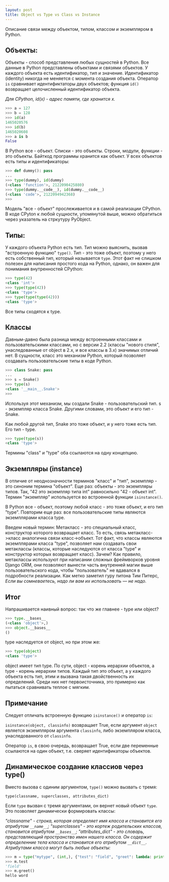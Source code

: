 ```yaml
---
layout: post
title: Object vs Type vs Class vs Instance
---
```


Описание связи между объектом, типом, классом и экземпляром в Python.

## Объекты:

Объекты - способ представления любых сущностей в Python. Все данные в Python представлены объектами и связями объектов. 
У каждого объекта есть идентификатор, тип и значение. Идентификатор (identity) никогда не меняется с момента создания объекта. 
Оператор `is` сравнивает идентификтаторы двух объектов; функция `id()` возвращает целочисленный идентификатор объекта.

*Для CPython, id(x) - адрес памяти, где хранится x.*

```Python
>>> a = 127
>>> b = 128
>>> id(a)
1465020576
>>> id(b)
1465020608
>>> a is b
False
```

В Python все - объект. Списки - это объекты. Строки, модули, функции - это объекты. Байткод программы хранится как объект. У всех объектов есть типы и идентификаторы:

```Python
>>> def dummy(): pass
...
>>> type(dummy), id(dummy)
(<class 'function'>, 2122090425880)
>>> type(dummy.__code__), id(dummy.__code__)
(<class 'code'>, 2122094942368)
>>>
```

Модель "все - объект" прослеживается и в самой реализации CPython. В коде CPyton к любой сущности, упомянутой выше, можно обратиться через указатель на стркутуру PyObject.

## Типы:
У каждого объекта Python есть тип. Тип можно выяснить, вызвав "встроенную функцию" `type()`. Тип - это тоже объект, поэтому у него есть собственный тип, который называется `type`. Этот факт не слишком полезен для написания простого кода на Python, однако, он важен для понимания внутренностей CPython:

```Python
>>> type(42)
<class 'int'>
>>> type(type(42))
<class 'type'>
>>> type(type(type(42)))
<class 'type'>
```
Все типы сходятся к type.

## Классы
Давным-давно была разница между встроенными классами и пользовательскими классами, но с версии 2.2 (классы "нового стиля", унаследованные от object в 2.x, и все классы в 3.x) значимых отличий нет. В сущности, класс это механизм Python, который позволяет создавать пользовательские типы в коде Python.
```Python
>>> class Snake: pass
...
>>> s = Snake()
>>> type(s)
<class '__main__.Snake'>
>>>
```
Используя этот механизм, мы создали Snake - пользовательский тип. s - экземпляр класса Snake. Другими словами, это объект и его тип - Snake.

Как любой другой тип, Snake это тоже объект, и у него тоже есть тип. Его тип - type.

```Python
>>> type(type(s))
<class 'type'>
```

Термины "class" и "type" оба ссылаются на одну концепцию.

## Экземпляры (instance)
В отличие от неоднозначности терминов "класс" и "тип", экземпляр - это синоним термина "объект".
Еще раз: объекты - это экземпляры типов. Так, "42 это экземпляр типа int" равносильно "42 - объект int". 
Термин "экземпляр" используется во встроенной функции `isinstance()`.

В Python все - объект, поэтому любой класс - это тоже объект, и его тип "type". 
Повторим еще раз: все пользовательские типы являются экземплярами класса type. 

Введем новый термин: Метакласс - это специальный класс, конструктор которого возвращает класс. То есть, связь метакласс->класс аналогична связи класс->объект. Тот факт, что классы являются экземплярами класса "type", позволяет нам создавать свои метаклассы (классы, которые наследуются от класса "type" и конструктор которых возвращает класс). Зачем? Как правило, метаклассы используют при написании сложных фреймворков уровня Django ORM, они позволяют вынести часть внутренней магии выше пользовательского кода, чтобы "пользователь" не вдавался в подробности реализации. Как метко заметил гуру питона Тим Питерс, *Если вы сомневаетесь, надо ли вам их использовать — не надо.*

## Итог
Напрашивается наивный вопрос: так что же главнее - type или object?
```Python
>>> type.__bases__
(<class 'object'>,)
>>> object.__bases__
()
```
type наследуется от object, но при этом же:
```Python
>>> type(object)
<class 'type'>
```
object имеет тип type. По сути, object - корень иерархии объектов, а type - корень иерархии типов. Каждый тип это объект, а у каждого объекта есть тип, этим и вызвана такая двойственность их определений. Среди них нет первоисточника, это примерно как пытаться сравнивать теплое с мягким.

## Примечание
Следует отличать встроенную функцию `isinstance()` и оператор `is`:

`isinstance(object, classinfo)` возвращает True, если аргумент `object` является экземпляром аргумента `classinfo`, либо экземпляром класса, унаследованного от `classinfo`.

Оператор `is`, в свою очередь, возвращает True, если две переменные ссылаются на один объект, т.е. сверяет идентификаторы объектов.

## Динамическое создание классиов через type()
Вместо вызова с одиним аргументом, `type()` можно вызвать с тремя:

`type(classname, superclasses, attributes_dict)`

Если `type` вызван с тремя аргументами, он вернет новый объект `type`. Это позволяет динамически формировать классы:

*"classname" - строка, которая определяет имя класса и становится его атрибутом `__name__`;
"superclasses" - это кортеж родительских классов, становится атрибутом `__bases__`;
"attributes_dict" - это словарь, представляющий пространство имен нашего класса. Он содержит определенние тела класса и становится его атрибутом `__dict__`. Атрибутами класса могут быть любые объекты:*

```Python
>>> m = type("mytype", (int,), {"test": "field", "greet": lambda: print("hello word")})
>>> m.test
'field'
>>> m.greet()
hello word
```
